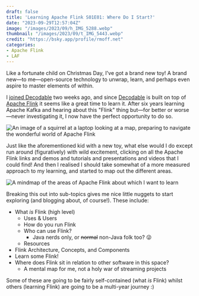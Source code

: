 ```yaml
---
draft: false
title: 'Learning Apache Flink S01E01: Where Do I Start?'
date: "2023-09-29T12:57:04Z"
image: "/images/2023/09/h_IMG_5288.webp"
thumbnail: "/images/2023/09/t_IMG_5443.webp"
credit: "https://bsky.app/profile/rmoff.net"
categories:
- Apache Flink
- LAF
---
```


Like a fortunate child on Christmas Day, I've got a brand new toy! A brand new—to me—open-source technology to unwrap, learn, and perhaps even aspire to master elements of within. 

I [joined Decodable](/2023/09/21/an-itch-that-just-has-to-be-scratched-or-why-am-i-joining-decodable) two weeks ago, and since [Decodable](https://decodable.co/) is built on top of [Apache Flink](https://flink.apache.org) it seems like a great time to learn it. After six years learning Apache Kafka and hearing about this "Flink" thing but—for better or worse—never investigating it, I now have the perfect opportunity to do so. 

<!--more-->

![An image of a squirrel at a laptop looking at a map, preparing to navigate the wonderful world of Apache Flink](/images/2023/09/20230929134244.webp)

Just like the aforementioned kid with a new toy, what else would I do except run around (figuratively) with wild excitement, clicking on all the Apache Flink links and demos and tutorials and presentations and videos that I could find! And then I realised I should take somewhat of a more measured approach to my learning, and started to map out the different areas. 

![A mindmap of the areas of Apache Flink about which I want to learn](/images/2023/09/learningflink.webp)

Breaking this out into sub-topics gives me nice little nuggets to start exploring (and blogging about, of course!). These include: 

* What _is_ Flink (high level)
	* Uses & Users
	* How do you run Flink
	* Who can use Flink?
		* Java nerds only, or ~~normal~~ non-Java folk too? 😜
	* Resources
* Flink Architecture, Concepts, and Components
* Learn some Flink!
* Where does Flink sit in relation to other software in this space? 
	* A mental map for me, not a holy war of streaming projects

Some of these are going to be fairly self-contained (what _is_ Flink) whilst others (learning Flink) are going to be a multi-year journey :) 